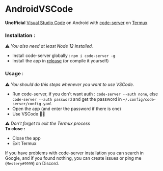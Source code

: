 # AndroidVSCode
**Unofficial** [Visual Studio Code](https://code.visualstudio.com/) on Android with [code-server](https://github.com/cdr/code-server) on [Termux](https://termux.com/)

### Installation :
⚠️ *You also need at least Node 12 installed.*

  * Install code-server globally : `npm i code-server -g`
  * Install the app in [release](https://github.com/mestery69/AndroidVSCode/releases/tag/v1.0) (or compile it yourself)

### Usage :
⚠️ *You should do this steps whenever you want to use VSCode.*

  * Run code-server, if you don't want auth : `code-server --auth none`, else `code-server --auth password` and get the password in `~/.config/code-server/config.yaml`
  * Open the app (and enter the password if there is one)
  * Use VSCode 🎉🎉

⚠️ *Don't forget to exit the Termux process*  
**To close :**
  * Close the app
  * Exit Termux

If you have problems with code-server installation you can search in Google, and if you found nothing, you can create issues or ping me (`Mestery#9999`) on Discord.
